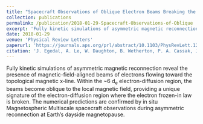 ```yaml
---
title: "Spacecraft Observations of Oblique Electron Beams Breaking the Frozen-In Law During Asymmetric Reconnection"
collection: publications
permalink: /publication/2018-01-29-Spacecraft-Observations-of-Oblique
excerpt: 'Fully kinetic simulations of asymmetric magnetic reconnection reveal the presence of magnetic-field-aligned beams of electrons flowing toward the topological magnetic x-line. Within the ~6 d<sub>e</sub> electron-diffusion region, the beams become oblique to the local magnetic field, providing a unique signature of the electron-diffusion region where the electron frozen-in law is broken. The numerical predictions are confirmed by in situ Magnetospheric Multiscale spacecraft observations during asymmetric reconnection at Earth’s dayside magnetopause.'
date: 2018-01-29
venue: 'Physical Review Letters'
paperurl: 'https://journals.aps.org/prl/abstract/10.1103/PhysRevLett.120.055101'
citation: 'J. Egedal, A. Le, W. Daughton, B. Wetherton, P. A. Cassak, J. L. Burch, B. Lavraud, J. Dorelli, D. J. Gershman, and L. A. Avanov. Spacecraft observations of oblique electron beams breaking the frozen-in law during asymmetric reconnection. Physical Review Letters. 2018.'
---
```

Fully kinetic simulations of asymmetric magnetic reconnection reveal the presence of magnetic-field-aligned beams of electrons flowing toward the topological magnetic x-line. Within the ~6 d<sub>e</sub> electron-diffusion region, the beams become oblique to the local magnetic field, providing a unique signature of the electron-diffusion region where the electron frozen-in law is broken. The numerical predictions are confirmed by in situ Magnetospheric Multiscale spacecraft observations during asymmetric reconnection at Earth’s dayside magnetopause.
